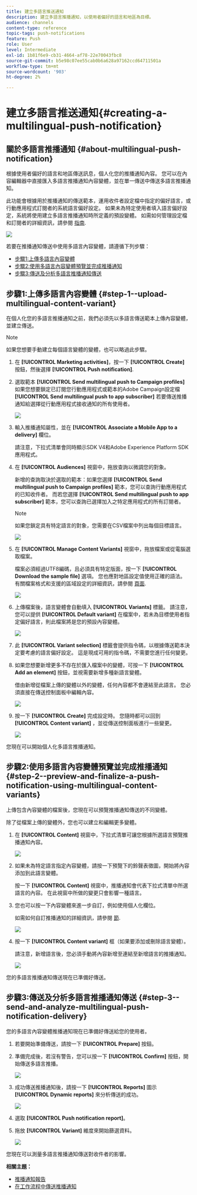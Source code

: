 ```yaml
---
title: 建立多語言推送通知
description: 建立多語言推播通知，以使用者偏好的語言和地區為目標。
audience: channels
content-type: reference
topic-tags: push-notifications
feature: Push
role: User
level: Intermediate
exl-id: 1b81f6e9-cb31-4664-af78-22e70043fbc8
source-git-commit: b5e98c07ee55cab0b6a628a97162ccd64711501a
workflow-type: tm+mt
source-wordcount: '903'
ht-degree: 2%

---
```


# 建立多語言推送通知{#creating-a-multilingual-push-notification}

## 關於多語言推播通知 {#about-multilingual-push-notification}

根據使用者偏好的語言和地區傳送訊息，個人化您的推播通知內容。 您可以在內容編輯器中直接匯入多語言推播通知內容變體，並在單一傳送中傳送多語言推播通知。

此功能會根據用於推播通知的傳送範本，運用收件者設定檔中指定的偏好語言，或行動應用程式訂閱者的系統語言偏好設定。 如果未為特定使用者填入語言偏好設定，系統將使用建立多語言推播通知時所定義的預設變體。 如需如何管理設定檔和訂閱者的詳細資訊，請參閱 [指南](../../audiences/using/get-started-profiles-and-audiences.md).

![](assets/multivariant_push_1.png)

若要在推播通知傳送中使用多語言內容變體，請遵循下列步驟：

* [步驟1:上傳多語言內容變體](#step-1--upload-multilingual-content-variant)
* [步驟2:使用多語言內容變體預覽並完成推播通知](#step-2--preview-and-finalize-a-push-notification-using-multilingual-content-variants)
* [步驟3:傳送及分析多語言推播通知傳送](#step-3--send-and-analyze-multilingual-push-notification-delivery)

## 步驟1:上傳多語言內容變體 {#step-1--upload-multilingual-content-variant}

在個人化您的多語言推播通知之前，我們必須先以多語言傳送範本上傳內容變體，並建立傳送。

>[!NOTE]
>
>如果您想要手動建立每個語言變體的變體，也可以略過此步驟。

1. 在 **[!UICONTROL Marketing activities]**，按一下 **[!UICONTROL Create]** 按鈕，然後選擇 **[!UICONTROL Push notification]**.
1. 選取範本 **[!UICONTROL Send multilingual push to Campaign profiles]** 如果您想要鎖定已訂閱您行動應用程式或範本的Adobe Campaign設定檔 **[!UICONTROL Send multilingual push to app subscriber]** 若要傳送推播通知給選擇從行動應用程式接收通知的所有使用者。

   ![](assets/multivariant_push_2.png)

1. 輸入推播通知屬性，並在 **[!UICONTROL Associate a Mobile App to a delivery]** 欄位。

   請注意，下拉式清單會同時顯示SDK V4和Adobe Experience Platform SDK應用程式。

1. 在 **[!UICONTROL Audiences]** 視窗中，拖放查詢以微調您的對象。

   新增的查詢取決於選取的範本：如果您選擇 **[!UICONTROL Send multilingual push to Campaign profiles]** 範本，您可以查詢行動應用程式的已知收件者。 而若您選擇 **[!UICONTROL Send multilingual push to app subscriber]** 範本，您可以查詢已選擇加入之特定應用程式的所有訂閱者。
   >[!NOTE]
   >
   >如果您鎖定具有特定語言的對象，您需要在CSV檔案中列出每個目標語言。

   ![](assets/push_notif_audience.png)

1. 在 **[!UICONTROL Manage Content Variants]** 視窗中，拖放檔案或從電腦選取檔案。

   檔案必須經過UTF8編碼，且必須具有特定版面，按一下 **[!UICONTROL Download the sample file]** 選項。 您也應對地區設定值使用正確的語法。 有關檔案格式和支援的區域設定的詳細資訊，請參閱 [頁面](../../channels/using/generating-csv-multilingual-push.md).

   ![](assets/multivariant_push_4.png)

1. 上傳檔案後，語言變體會自動填入 **[!UICONTROL Variants]** 標籤。 請注意，您可以提供 **[!UICONTROL Default variant]** 在檔案中，若未為目標使用者指定偏好語言，則此檔案將是您的預設內容變體。

   ![](assets/multivariant_push_5.png)

1. 此 **[!UICONTROL Variant selection]** 標籤會提供指令碼，以根據傳送範本決定要考慮的語言偏好設定。 這是現成可用的指令碼，不需要您進行任何變更。
1. 如果您想要新增更多不存在於匯入檔案中的變體，可按一下 **[!UICONTROL Add an element]** 按鈕，並視需要新增多種新語言變體。

   借由新增從檔案上傳的變體以外的變體，任何內容都不會連結至此語言。 您必須直接在傳送控制面板中編輯內容。

   ![](assets/multivariant_push_6.png)

1. 按一下 **[!UICONTROL Create]** 完成設定時。 您隨時都可以回到 **[!UICONTROL Content variant]** ，並從傳送控制面板進行一些變更。

   ![](assets/multivariant_push_8.png)

您現在可以開始個人化多語言推播通知。

## 步驟2:使用多語言內容變體預覽並完成推播通知 {#step-2--preview-and-finalize-a-push-notification-using-multilingual-content-variants}

上傳包含內容變體的檔案後，您現在可以預覽推播通知傳送的不同變體。

除了從檔案上傳的變體外，您也可以建立和編輯更多變體。

1. 在 **[!UICONTROL Content]** 視窗中，下拉式清單可讓您根據所選語言預覽推播通知內容。

   ![](assets/multivariant_push_7.png)

1. 如果未為特定語言指定內容變體，請按一下預覽下的鈴聲表徵圖，開始將內容添加到此語言變體。

   按一下 **[!UICONTROL Content]** 視窗中，推播通知會代表下拉式清單中所選語言的內容。 在此視窗中所做的變更只會影響一種語言。

1. 您也可以按一下內容變體來進一步自訂，例如使用個人化欄位。

   如需如何自訂推播通知的詳細資訊，請參閱 [節](../../channels/using/customizing-a-push-notification.md).

   ![](assets/multivariant_push_9.png)

1. 按一下 **[!UICONTROL Content variant]** 框（如果要添加或刪除語言變體）。

   請注意，新增語言後，您必須手動將內容新增至連結至新增語言的推播通知。

   ![](assets/multivariant_push_10.png)

您的多語言推播通知傳送現在已準備好傳送。

## 步驟3:傳送及分析多語言推播通知傳送 {#step-3--send-and-analyze-multilingual-push-notification-delivery}

您的多語言內容變體推播通知現在已準備好傳送給您的使用者。

1. 若要開始準備傳送，請按一下 **[!UICONTROL Prepare]** 按鈕。
1. 準備完成後，若沒有警告，您可以按一下 **[!UICONTROL Confirm]** 按鈕，開始傳送多語言推播。

   ![](assets/multivariant_push_12.png)

1. 成功傳送推播通知後，請按一下 **[!UICONTROL Reports]** 圖示 **[!UICONTROL Dynamic reports]** 來分析傳送的成功。

   ![](assets/multivariant_push_13.png)

1. 選取 **[!UICONTROL Push notification report]**。
1. 拖放 **[!UICONTROL Variant]** 維度來開始篩選資料。

   ![](assets/multivariant_push_11.png)

您現在可以測量多語言推播通知傳送對收件者的影響。

**相關主題：**

* [推播通知報告](../../reporting/using/push-notification-report.md)
* [在工作流程中傳送推播通知](../../automating/using/push-notification-delivery.md)
